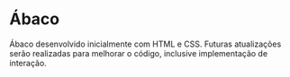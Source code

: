 # Ábaco
Ábaco desenvolvido inicialmente com HTML e CSS. Futuras atualizações serão realizadas para melhorar o código, inclusive implementação de interação.
